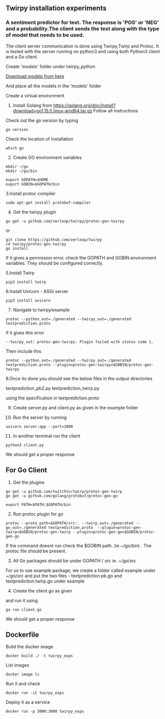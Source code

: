 ## Twirpy installation experiments

### A sentiment predictor for text. The response is 'POS' or 'NEG' and a probability.The client sends the text along with the type of model that needs to be used.

The client server communication is done using Twirpy,Twirp and Protoc. It is tested with the server running on python3 and using both Python3 client and a Go client.


Create 'models' folder under twirpy_python

[Download models from here](https://drive.google.com/file/d/18CP2gUiYXyRF3r2jhe70ESC5_1R2Q9p6/view?usp=sharing)

And place all the models in the 'models' folder 


Create a virtual environment

1. Install Golang from https://golang.org/doc/install?download=go1.15.5.linux-amd64.tar.gz
Follow all instructions

Check out the go version by typing
```
go version
```

Check the location of installation
```
which go
```

2. Create GO environment variables

```
mkdir ~/go
mkdir ~/go/bin
```

```
export GOPATH=$HOME
export GOBIN=$GOPATH/bin
```


3.Install protoc compiler

```
sudo apt-get install protobuf-compiler
```

4. Get the twirpy plugin

```
go get -u github.com/verloop/twirpy/protoc-gen-twirpy
```
or 

```
git clone https://github.com/verloop/twirpy
cd twirpy/protoc-gen-twirpy
go install 
```

If it gives a permission error, check the GOPATH and GOBIN environment variables. They should be configured correctly.

5.Install Twirp

```
pip3 install twirp
```

6.Install Uvicorn - ASGI server 

```
pip3 install uvicorn
```

7. Navigate to twirpy/example

```
protoc --python_out=./generated --twirpy_out=./generated textprediction.proto
```

if it gives this error

```
--twirpy_out: protoc-gen-twirpy: Plugin failed with status code 1.
```

Then include this 

```
protoc --python_out=./generated --twirpy_out=./generated textprediction.proto --plugin=protoc-gen-twirpy=$GOBIN/protoc-gen-twirpy
```

8.Once its done you should see the below files in the output directories

textprediction_pb2.py
textprediction_twirp.py

using the specification in textprediction.proto

9. Create server.py and client.py as given in the example folder

10. Run the server by running

```
uvicorn server:app --port=3000
```

11. In another terminal run the client

```
python3 client.py
```

We should get a proper response


## For Go Client

1. Get the plugins

```
go get -u github.com/twitchtv/twirp/protoc-gen-twirp
go get -u github.com/golang/protobuf/protoc-gen-go
```

```
export PATH=$PATH:$GOPATH/bin
```

2. Run protoc plugin for go

```
protoc --proto_path=$GOPATH/src:. --twirp_out=./generated --go_out=./generated textprediction.proto  --plugin=protoc-gen-twirp=$GOBIN/protoc-gen-twirp --plugin=protoc-gen-go=$GOBIN/protoc-gen-go
```

If the command doesnt run check the $GOBIN path. (ie ~/go/bin) . The protoc file should be present.


3. All Go packages should be under GOPATH / src ie. ~/go/src

For us to use example package, we create a folder called example under ~/go/src and put the two files - textprediction.pb.go and textprediction.twirp.go under example


4. Create the client.go as given 

and run it using

```
go run client.go
```

We should get a proper response


## Dockerfile

Build the docker image 

```
docker build ./ -t twirpy_exps
```

List images
```
docker image ls
```

Run it and check
```
docker run -it twirpy_exps
```

Deploy it as a service

```
docker run -p 3000:3000 twirpy_exps
```


